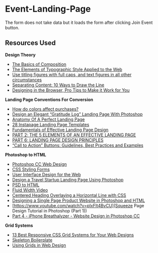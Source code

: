 # Event-Landing-Page

The form does not take data but it loads the form after clicking Join Event button.

## Resources Used

**Design Theory**
* [The Basics of Composition](http://www.designingfortheweb.co.uk/part5/part5_chapter21.php)
* [The Elements of Typographic Style Applied to the Web](http://webtypography.net/toc/)
* [Use titling figures with full caps, and text figures in all other circumstances](http://webtypography.net/3.2.1)
* [Separating Content: 10 Ways to Draw the Line](https://designshack.net/articles/graphics/separating-content-10-ways-to-draw-the-line/)
* [Designing in the Browser, Pro Tips to Make it Work for You](https://www.webdesignerdepot.com/2014/06/designing-in-the-browser-pro-tips-to-make-it-work-for-you/)

**Landing Page Conventions For Conversion**
* [How do colors affect purchases?](https://blog.kissmetrics.com/color-psychology/)
* [Design an Elegant “Gratitude Log” Landing Page With Photoshop](https://webdesign.tutsplus.com/tutorials/design-an-elegant-gratitude-log-landing-page-with-photoshop--cms-22787)
* [Anatomy Of A Perfect Landing Page](https://blog.kissmetrics.com/landing-page-design-infographic/)
* [28 Instapage Landing Page Templates](http://weelii.com/instapage-landing-page-templates/)
* [Fundamentals of Effective Landing Page Design](https://business.tutsplus.com/articles/fundamentals-of-effective-landing-page-design--fsw-41365)
* [PART 2: THE 5 ELEMENTS OF AN EFFECTIVE LANDING PAGE](http://thelandingpagecourse.com/landing-page-elements-blueprint/)
* [PART 6: LANDING PAGE DESIGN PRINCIPLES](http://thelandingpagecourse.com/landing-page-design-principles-for-conversion/)
* [“Call to Action” Buttons: Guidelines, Best Practices and Examples](http://www.hongkiat.com/blog/call-to-action-buttons-guidelines-best-practices-and-examples/)

**Photoshop to HTML**
* [Photoshop CC Web Design](https://www.lynda.com/Photoshop-tutorials/Photoshop-CC-Web-Design/145211-2.html)
* [CSS Styling Forms](https://www.lynda.com/Web-Interactive-CSS-tutorials/CSS-Styling-Forms/90368-2.html)
* [User Interface Design for the Web](https://webdesign.tutsplus.com/courses/user-interface-design-for-the-web)
* [Design a Travel Startup Landing Page Using Photoshop](https://webdesign.tutsplus.com/tutorials/design-a-travel-startup-landing-page-using-photoshop--cms-20382)
* [PSD to HTML](https://1stwebdesigner.com/psd-to-html/)
* [Fluid Width Video](https://css-tricks.com/NetMag/FluidWidthVideo/demo.php)
* [Centered Heading Overlaying a Horizontal Line with CSS](https://www.impressivewebs.com/centered-heading-horizontal-line/)
* [Designing a Single Page Product Website in Photoshop and HTML](https://www.pluralsight.com/courses/designing-single-page-product-website-photoshop-html-1812)
* [https://www.youtube.com/watch?v=pIxFlt4BvCU](Squeeze Page Design Tutorial in Photoshop (Part 1))
* [Part 4 - iPhone Breathalyzer - Website Design in Photoshop CC](https://www.youtube.com/watch?v=9ZbQo7pMvw0)

**Grid Systems**
* [13 Best Responsive CSS Grid Systems for Your Web Designs](https://www.webpagefx.com/blog/web-design/responsive-css-grid/)
* [Skeleton Boilerplate](http://getskeleton.com/)
* [Using Grids in Web Design](https://webdesign.tutsplus.com/courses/using-grids-in-web-design)

